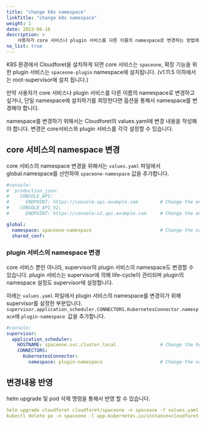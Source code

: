 ```yaml
---
title: "change k8s namespace"
linkTitle: "change k8s namespace"
weight: 1
date: 2022-06-16
description: >
    사용자가 core 서비스나 plugin 서비스를 다른 이름의 namespace로 변경하는 방법에 대해 설명합니다.
no_list: true
---
```

K8S 환경에서 Cloudforet을 설치하게 되면 core 서비스는 `spaceone`, 확장 기능을 위한 plugin 서비스는 `spaceone-plugin` namespace에 설치됩니다. (v1.11.5 이하에서는 root-supervisor에 설치 됩니다.)

만약 사용자가 core 서비스나 plugin 서비스를 다른 이름의 namespace로 변경하고 싶거나, 단일 namespace에 설치하기를 희망한다면 옵션을 통해서 namespace를 변경해야 합니다.

namespace를 변경하기 위해서는 Cloudforet의 values.yaml에 변경 내용을 작성해야 합니다. 변경은 core서비스와 plugin 서비스를 각각 설정할 수 있습니다.

## core 서비스의 namespace 변경
core 서비스의 namespace 변경을 위해서는 `values.yaml` 파일에서 global.namespace를 선언하여 `spaceone-namespace` 값을 추가합니다.
``` yaml
#console:
#  production_json:
#    CONSOLE_API:
#      ENDPOINT: https://console.api.example.com        # Change the endpoint
#    CONSOLE_API_V2:
#      ENDPOINT: https://console-v2.api.example.com     # Change the endpoint

global:
  namespace: spaceone-namespace                         # Change the namespace
  shared_conf:
```

### plugin 서비스의 namespace 변경

core 서비스 뿐만 아니라, supervisor의 plugin 서비스의 namespace도 변경할 수 있습니다. plugin 서비스는 supervisor에 의해 life-cycle이 관리되며 plugin의 namespace 설정도 supervisor에 설정합니다.

아래는 `values.yaml` 파일에서 plugin 서비스의 namespace를 변경히가 위해 supervisor를 설정한 부분입니다. `supervisor.application_scheduler.CONNECTORS.KubernetesConnector.namespace`에 `plugin-namespace `값을 추가합니다.
``` yaml
#console:
supervisor:
  application_scheduler:
    HOSTNAME: spaceone.svc.cluster.local                # Change the hostname
    CONNECTORS:
      KubernetesConnector:
        namespace: plugin-namespace                     # Change the namespace
```
## 변경내용 반영

helm upgrade 및 pod 삭제 명령을 통해서 반영 할 수 있습니다.

```yaml
helm upgrade cloudforet cloudforet/spaceone -n spaceone -f values.yaml
kubectl delete po -n spaceone -l app.kubernetes.io/instance=cloudforet
```